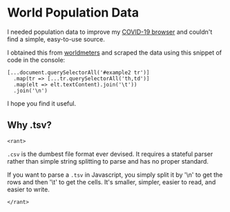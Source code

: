 # World Population Data

I needed population data to improve my [COVID-19 browser](https://tinyurl.com/covid19-browser) 
and couldn't find a simple, easy-to-use source.

I obtained this from [worldmeters](https://www.worldometers.info/world-population/population-by-country/)
and scraped the data using this snippet of code in the console:

```
[...document.querySelectorAll('#example2 tr')]
  .map(tr => [...tr.querySelectorAll('th,td')]
  .map(elt => elt.textContent).join('\t'))
  .join('\n')
```

I hope you find it useful.

## Why .tsv?

`<rant>`

`.csv` is the dumbest file format ever devised. It requires a stateful parser rather than simple
string splitting to parse and has no proper standard.

If you want to parse a `.tsv` in Javascript, you simply split it by '\n' to get the rows and then
'\t' to get the cells. It's smaller, simpler, easier to read, and easier to write.

`</rant>`